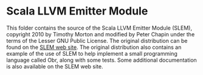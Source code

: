 
Scala LLVM Emitter Module
=========================

This folder contains the source of the Scala LLVM Emitter Module (SLEM), copyright 2010 by
Timothy Morton and modified by Peter Chapin under the terms of the Lesser GNU Public License.
The original distribution can be found on the [SLEM web site](http://code.google.com/p/slem/).
The original distribution also contains an example of the use of SLEM to help implement a small
programming language called Obr, along with some tests. Some additional documentation is also
available on the SLEM web site.
